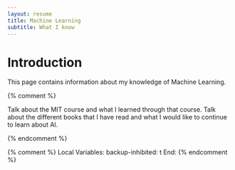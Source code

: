 ```yaml
---
layout: resume
title: Machine Learning
subtitle: What I know
---
```


# Introduction

This page contains information about my knowledge of Machine Learning.

{% comment %}

Talk about the MIT course and what I learned through that course.  Talk about the
different books that I have read and what I would like to continue to learn about AI.

{% endcomment %}

{% comment %}
Local Variables:
backup-inhibited: t
End:
{% endcomment %}
